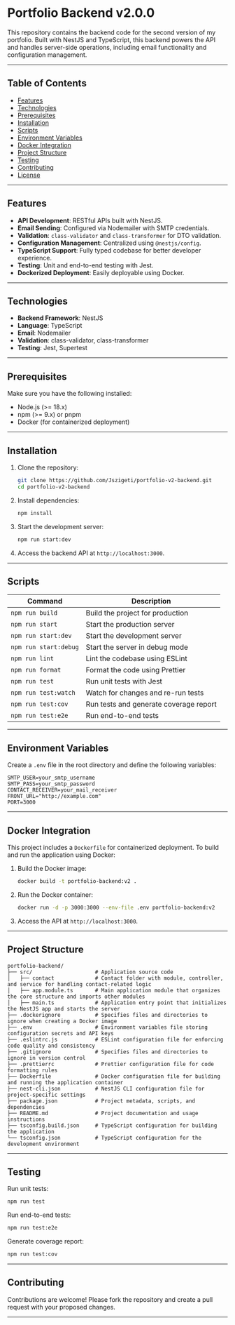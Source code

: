 # Portfolio Backend v2.0.0

This repository contains the backend code for the second version of my portfolio. Built with NestJS and TypeScript, this backend powers the API and handles server-side operations, including email functionality and configuration management.

---

## Table of Contents

- [Features](#features)
- [Technologies](#technologies)
- [Prerequisites](#prerequisites)
- [Installation](#installation)
- [Scripts](#scripts)
- [Environment Variables](#environment-variables)
- [Docker Integration](#docker-integration)
- [Project Structure](#project-structure)
- [Testing](#testing)
- [Contributing](#contributing)
- [License](#license)

---

## Features

- **API Development**: RESTful APIs built with NestJS.
- **Email Sending**: Configured via Nodemailer with SMTP credentials.
- **Validation**: `class-validator` and `class-transformer` for DTO validation.
- **Configuration Management**: Centralized using `@nestjs/config`.
- **TypeScript Support**: Fully typed codebase for better developer experience.
- **Testing**: Unit and end-to-end testing with Jest.
- **Dockerized Deployment**: Easily deployable using Docker.

---

## Technologies

- **Backend Framework**: NestJS
- **Language**: TypeScript
- **Email**: Nodemailer
- **Validation**: class-validator, class-transformer
- **Testing**: Jest, Supertest

---

## Prerequisites

Make sure you have the following installed:

- Node.js (>= 18.x)
- npm (>= 9.x) or pnpm
- Docker (for containerized deployment)

---

## Installation

1. Clone the repository:

   ```bash
   git clone https://github.com/Jszigeti/portfolio-v2-backend.git
   cd portfolio-v2-backend
   ```

2. Install dependencies:

   ```bash
   npm install
   ```

3. Start the development server:

   ```bash
   npm run start:dev
   ```

4. Access the backend API at `http://localhost:3000`.

---

## Scripts

| Command            | Description                                  |
|--------------------|----------------------------------------------|
| `npm run build`    | Build the project for production            |
| `npm run start`    | Start the production server                 |
| `npm run start:dev`| Start the development server                |
| `npm run start:debug` | Start the server in debug mode           |
| `npm run lint`     | Lint the codebase using ESLint              |
| `npm run format`   | Format the code using Prettier              |
| `npm run test`     | Run unit tests with Jest                    |
| `npm run test:watch` | Watch for changes and re-run tests         |
| `npm run test:cov` | Run tests and generate coverage report      |
| `npm run test:e2e` | Run end-to-end tests                        |

---

## Environment Variables

Create a `.env` file in the root directory and define the following variables:

```env
SMTP_USER=your_smtp_username
SMTP_PASS=your_smtp_password
CONTACT_RECEIVER=your_mail_receiver
FRONT_URL="http://example.com"
PORT=3000
```

---

## Docker Integration

This project includes a `Dockerfile` for containerized deployment. To build and run the application using Docker:

1. Build the Docker image:

   ```bash
   docker build -t portfolio-backend:v2 .
   ```

2. Run the Docker container:

   ```bash
   docker run -d -p 3000:3000 --env-file .env portfolio-backend:v2
   ```

3. Access the API at `http://localhost:3000`.

---

## Project Structure

```
portfolio-backend/
├── src/                    # Application source code
│   ├── contact             # Contact folder with module, controller, and service for handling contact-related logic
│   ├── app.module.ts       # Main application module that organizes the core structure and imports other modules
│   ├── main.ts             # Application entry point that initializes the NestJS app and starts the server
├── .dockerignore           # Specifies files and directories to ignore when creating a Docker image
├── .env                    # Environment variables file storing configuration secrets and API keys
├── .eslintrc.js            # ESLint configuration file for enforcing code quality and consistency
├── .gitignore              # Specifies files and directories to ignore in version control
├── .prettierrc             # Prettier configuration file for code formatting rules
├── Dockerfile              # Docker configuration file for building and running the application container
├── nest-cli.json           # NestJS CLI configuration file for project-specific settings
├── package.json            # Project metadata, scripts, and dependencies
├── README.md               # Project documentation and usage instructions
├── tsconfig.build.json     # TypeScript configuration for building the application
└── tsconfig.json           # TypeScript configuration for the development environment
```

---

## Testing

Run unit tests:

```bash
npm run test
```

Run end-to-end tests:

```bash
npm run test:e2e
```

Generate coverage report:

```bash
npm run test:cov
```

---

## Contributing

Contributions are welcome! Please fork the repository and create a pull request with your proposed changes.

---

